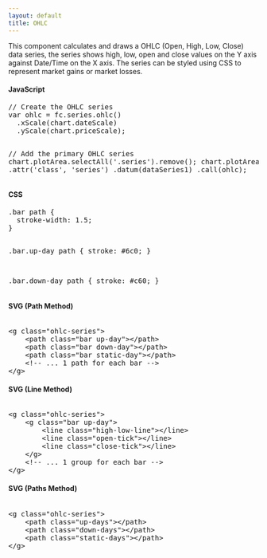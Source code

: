```yaml
---
layout: default
title: OHLC
---
```


This component calculates and draws a OHLC (Open, High, Low, Close) data series, the series shows high, low, open and close values on the Y axis against Date/Time on the X axis. The series can be styled using CSS to represent market gains or market losses.

<div id="example_ohlc" class="chart"> </div>

<div class="tabs">
  <div>
    <h4>JavaScript</h4>
<pre>
// Create the OHLC series
var ohlc = fc.series.ohlc()
  .xScale(chart.dateScale)
  .yScale(chart.priceScale);

// Add the primary OHLC series
chart.plotArea.selectAll('.series').remove();
chart.plotArea.append('g')
  .attr('class', 'series')
  .datum(dataSeries1)
  .call(ohlc);
</pre>
  </div>
  <div>
    <h4>CSS</h4>
<pre>
.bar path { 
  stroke-width: 1.5;
}

.bar.up-day path {
  stroke: #6c0;
}

.bar.down-day path {
  stroke: #c60;
}
</pre>
  </div>
  <div>
    <h4>SVG (Path Method)</h4>
<xmp>
<g class="ohlc-series">
    <path class="bar up-day"></path>
    <path class="bar down-day"></path>
    <path class="bar static-day"></path>
    <!-- ... 1 path for each bar -->
</g>
</xmp>
  </div>
  <div>
    <h4>SVG (Line Method)</h4>
<xmp>
<g class="ohlc-series">
    <g class="bar up-day">
        <line class="high-low-line"></line>
        <line class="open-tick"></line>
        <line class="close-tick"></line>
    </g>
    <!-- ... 1 group for each bar -->
</g>
</xmp>
  </div>
  <div>
    <h4>SVG (Paths Method)</h4>
<xmp>
<g class="ohlc-series">
    <path class="up-days"></path>
    <path class="down-days"></path>
    <path class="static-days"></path>
</g>
</xmp>
  </div>
</div>

<script type="text/javascript">
(function(){
  var chart = createPlotArea(dataSeries1, '#example_ohlc');

  // Create the OHLC series
  var ohlc = fc.series.ohlc()
    .xScale(chart.dateScale)
    .yScale(chart.priceScale);

  // Add the primary OHLC series
  chart.plotArea.selectAll('.series').remove();
  chart.plotArea.append('g')
    .attr('class', 'series')
    .datum(dataSeries1)
    .call(ohlc);
}());
</script>
